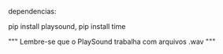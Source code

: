 dependencias:

  pip install playsound,
  pip install time
  
""" Lembre-se que o PlaySound trabalha com arquivos .wav """
